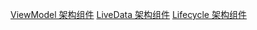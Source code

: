 [ViewModel 架构组件](https://blog.csdn.net/shulianghan/article/details/129374914)
[LiveData 架构组件](https://hanshuliang.blog.csdn.net/article/details/129411132)
[Lifecycle 架构组件](https://hanshuliang.blog.csdn.net/article/details/129291874)